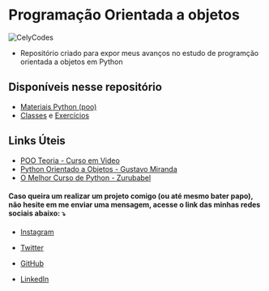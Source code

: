 # Programação Orientada a objetos 
![CelyCodes](https://user-images.githubusercontent.com/70456452/99887048-e5721780-2c1f-11eb-956d-076f9d9534d0.png)
* Repositório criado para expor meus avanços no estudo de programção orientada a objetos em Python
## Disponíveis nesse repositório
- [Materiais Python (poo)](https://github.com/celenny/poo-python/tree/main/materiais)
- [Classes](https://github.com/celenny/poo-python/tree/main/Classes) e [Exercícios](https://github.com/celenny/poo-python/tree/main/exercicios)
## Links Úteis
- [ POO Teoria - Curso em Video](https://www.youtube.com/playlist?list=PL6qsRzBhn4BlSiDHoGWLj6Op4Ika8zjIC)
- [Python Orientado a Objetos - Gustavo Miranda](https://www.youtube.com/playlist?list=PLbIBj8vQhvm34qAAEEH_PdL2tMG9rz-P7)
- [ O Melhor Curso de Python - Zurubabel](https://www.youtube.com/playlist?list=PL4OAe-tL47sY8SGhtkGoP0eQd4le3badz)

#### Caso queira um  realizar um projeto comigo (ou até mesmo bater papo), não hesite em me enviar uma mensagem, acesse o link das minhas redes sociais abaixo: ⤵️

- [Instagram](https://www.instagram.com/celycodes)

- [Twitter](https://twitter.com/ceIenny)

- [GitHub](https://github.com/celenny)

- [LinkedIn](https://www.linkedin.com/in/celenny)
